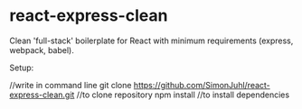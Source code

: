 # react-express-clean
Clean 'full-stack' boilerplate for React with minimum requirements (express, webpack, babel). 

Setup:

//write in command line
git clone https://github.com/SimonJuhl/react-express-clean.git      //to clone repository
npm install                                                         //to install dependencies
